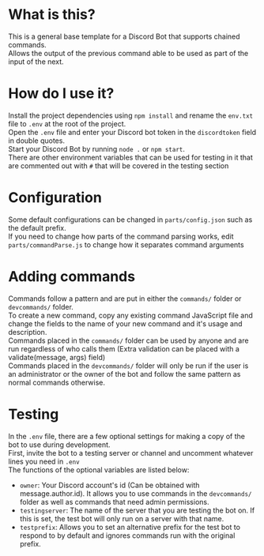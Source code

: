 # What is this?
This is a general base template for a Discord Bot that supports chained commands.<br>
Allows the output of the previous command able to be used as part of the input of the next.

# How do I use it?
Install the project dependencies using `npm install` and rename the `env.txt` file to `.env` at the root of the project.<br>
Open the `.env` file and enter your Discord bot token in the `discordtoken` field in double quotes.<br>
Start your Discord Bot by running `node .` or `npm start`.<br>
There are other environment variables that can be used for testing in it that are commented out with `#` that will be covered in the testing section<br>

# Configuration
Some default configurations can be changed in `parts/config.json` such as the default prefix.<br>
If you need to change how parts of the command parsing works, edit `parts/commandParse.js` to change how it separates command arguments<br>

# Adding commands
Commands follow a pattern and are put in either the `commands/` folder or `devcommands/` folder.<br>
To create a new command, copy any existing command JavaScript file and change the fields to the name of your new command and it's usage and description.<br>
Commands placed in the `commands/` folder can be used by anyone and are run regardless of who calls them (Extra validation can be placed with a validate(message, args) field)<br>
Commands placed in the `devcommands/` folder will only be run if the user is an administrator or the owner of the bot and follow the same pattern as normal commands otherwise.

# Testing
In the `.env` file, there are a few optional settings for making a copy of the bot to use during development.<br>
First, invite the bot to a testing server or channel and uncomment whatever lines you need in `.env`<br>
The functions of the optional variables are listed below:
* `owner`: Your Discord account's id (Can be obtained with message.author.id). It allows you to use commands in the `devcommands/` folder as well as commands that need admin permissions.
* `testingserver`: The name of the server that you are testing the bot on. If this is set, the test bot will only run on a server with that name.
* `testprefix`: Allows you to set an alternative prefix for the test bot to respond to by default and ignores commands run with the original prefix.